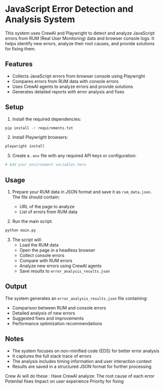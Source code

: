 # JavaScript Error Detection and Analysis System

This system uses CrewAI and Playwright to detect and analyze JavaScript errors from RUM (Real User Monitoring) data and browser console logs. It helps identify new errors, analyze their root causes, and provide solutions for fixing them.

## Features

- Collects JavaScript errors from browser console using Playwright
- Compares errors from RUM data with console errors
- Uses CrewAI agents to analyze errors and provide solutions
- Generates detailed reports with error analysis and fixes

## Setup

1. Install the required dependencies:
```bash
pip install -r requirements.txt
```

2. Install Playwright browsers:
```bash
playwright install
```

3. Create a `.env` file with any required API keys or configuration:
```bash
# Add your environment variables here
```

## Usage

1. Prepare your RUM data in JSON format and save it as `rum_data.json`. The file should contain:
   - URL of the page to analyze
   - List of errors from RUM data

2. Run the main script:
```bash
python main.py
```

3. The script will:
   - Load the RUM data
   - Open the page in a headless browser
   - Collect console errors
   - Compare with RUM errors
   - Analyze new errors using CrewAI agents
   - Save results to `error_analysis_results.json`

## Output

The system generates an `error_analysis_results.json` file containing:
- Comparison between RUM and console errors
- Detailed analysis of new errors
- Suggested fixes and improvements
- Performance optimization recommendations

## Notes

- The system focuses on non-minified code (EDS) for better error analysis
- It captures the full stack trace of errors
- The analysis includes timing information and user interaction context
- Results are saved in a structured JSON format for further processing 


Crew Ai will do these :
Have CrewAI analyze:
The root cause of each error
Potential fixes
Impact on user experience
Priority for fixing